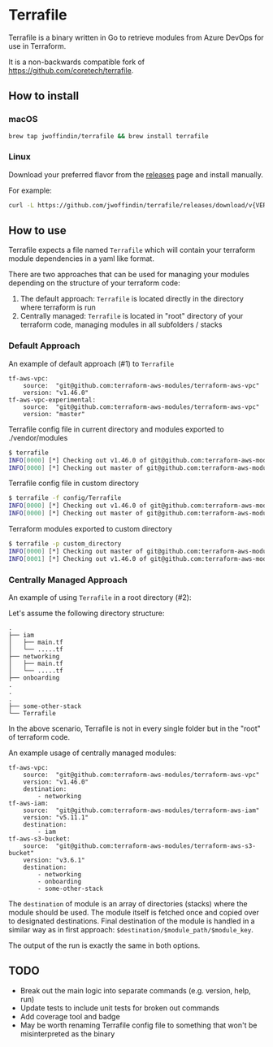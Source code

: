 # Terrafile

Terrafile is a binary written in Go to retrieve modules from Azure DevOps for use in Terraform.

It is a non-backwards compatible fork of <https://github.com/coretech/terrafile>.

## How to install

### macOS

```sh
brew tap jwoffindin/terrafile && brew install terrafile
```

### Linux
Download your preferred flavor from the [releases](https://github.com/jwoffindin/terrafile/releases/latest) page and install manually.

For example:
```sh
curl -L https://github.com/jwoffindin/terrafile/releases/download/v{VERSION}/terrafile_{VERSION}_Linux_x86_64.tar.gz | tar xz -C /usr/local/bin
```

## How to use
Terrafile expects a file named `Terrafile` which will contain your terraform module dependencies in a yaml like format.

There are two approaches that can be used for managing your modules depending on the structure of your terraform code:
1. The default approach: `Terrafile` is located directly in the directory where terraform is run
2. Centrally managed: `Terrafile` is located in "root" directory of your terraform code, managing modules in all subfolders / stacks

### Default Approach
An example of default approach (#1) to `Terrafile`
```
tf-aws-vpc:
    source:  "git@github.com:terraform-aws-modules/terraform-aws-vpc"
    version: "v1.46.0"
tf-aws-vpc-experimental:
    source:  "git@github.com:terraform-aws-modules/terraform-aws-vpc"
    version: "master"
```

Terrafile config file in current directory and modules exported to ./vendor/modules
```sh
$ terrafile
INFO[0000] [*] Checking out v1.46.0 of git@github.com:terraform-aws-modules/terraform-aws-vpc
INFO[0000] [*] Checking out master of git@github.com:terraform-aws-modules/terraform-aws-vpc
```

Terrafile config file in custom directory
```sh
$ terrafile -f config/Terrafile
INFO[0000] [*] Checking out v1.46.0 of git@github.com:terraform-aws-modules/terraform-aws-vpc
INFO[0000] [*] Checking out master of git@github.com:terraform-aws-modules/terraform-aws-vpc
```

Terraform modules exported to custom directory
```sh
$ terrafile -p custom_directory
INFO[0000] [*] Checking out master of git@github.com:terraform-aws-modules/terraform-aws-vpc
INFO[0001] [*] Checking out v1.46.0 of git@github.com:terraform-aws-modules/terraform-aws-vpc
```

### Centrally Managed Approach
An example of using `Terrafile` in a root directory (#2):

Let's assume the following directory structure:

```
.
├── iam
│   ├── main.tf
│   └── .....tf
├── networking
│   ├── main.tf
│   └── .....tf
├── onboarding
.
.
.
├── some-other-stack
└── Terrafile
```

In the above scenario, Terrafile is not in every single folder but in the "root" of terraform code.

An example usage of centrally managed modules:

```
tf-aws-vpc:
    source:  "git@github.com:terraform-aws-modules/terraform-aws-vpc"
    version: "v1.46.0"
    destination:
        - networking
tf-aws-iam:
    source:  "git@github.com:terraform-aws-modules/terraform-aws-iam"
    version: "v5.11.1"
    destination:
        - iam
tf-aws-s3-bucket:
    source:  "git@github.com:terraform-aws-modules/terraform-aws-s3-bucket"
    version: "v3.6.1"
    destination:
        - networking
        - onboarding
        - some-other-stack
```

The `destination` of module is an array of directories (stacks) where the module should be used.
The module itself is fetched once and copied over to designated destinations.
Final destination of the module is handled in a similar way as in first approach: `$destination/$module_path/$module_key`.

The output of the run is exactly the same in both options.

## TODO
* Break out the main logic into separate commands (e.g. version, help, run)
* Update tests to include unit tests for broken out commands
* Add coverage tool and badge
* May be worth renaming Terrafile config file to something that won't be misinterpreted as the binary
